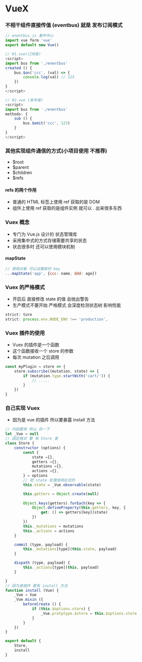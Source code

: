 # VueX

### 不相干组件直接传值 (eventbus) 就是 发布订阅模式
```js
// enentbus.js 事件中心
import vue form 'vue'
export default new Vue()

// 01.vue(订阅者)
<script>
import bus from './enentbus'
created () {
    bus.$on('ccc', (val) => {
        console.log(val) // 123
    })
}
</script>

// 02.vue (发布者)
<script>
import bus from './enentbus'
methods: {
    sub () {
        bus.$emit('ccc', 123)
    }
}
</script>
```

### 其他实现组件通信的方式(小项目使用 不推荐)
- $root
- $parent
- $children
- $refs
#### refs 的两个作用
- 普通的 HTML 标签上使用 ref 获取的是 DOM
- 组件上使用 ref  获取的是组件实例  就可以 . 出来很多东西

### Vuex 概念
- 专门为 Vue.js 设计的 状态管理库
- 采用集中式的方式存储需要共享的状态
- 状态很多时 还可以使用模块机制

#### mapState
```js
// 使用对象 可以设置新的 key
...mapState('app', {ccc: name, ddd: age})
```

### Vuex 的严格模式
- 开启后 直接修改 state 的值 会抛出警告
- 生产模式不要开始 严格模式  会深度检测状态树 影响性能

```js
strict: ture
strict: process.env.NODE_ENV !== 'production',

```

### Vuex 插件的使用

- Vuex 的插件是一个函数
- 这个函数接收一个 store 的参数
- 每次 mutation 之后调用
```js
const myPlugin = store => {
    store.subscribe((mutation, state) => {
        if (mutation.type.startWith('cart/')) {
            // .....
        }
    })
}
```

### 自己实现 Vuex 
- 因为是 vue 的插件 所以要暴露 install 方法
```js
// 内部要用 所以 存一下
let _Vue = null
// 固定格式 要 有 Store 类
class Store {
    constructor (options) {
        const {
            state ={},
            getters ={},
            mutations ={},
            actions ={},
        } = options
        // 把 state 处理成响应式的
        this.state = _Vue.observable(state)

        this.getters = Object.create(null)
        
        Object.keys(getters).forEach(key => {
            Object.defineProperty(this.getters, key, {
                get: () => getters[key](state)
            })
        })
        this._mutations = mutations
        this._actions = actions
    }

    commit (type, payload) {
        this._mutations[type](this.state, payload)
    }

    dispath (type, payload) {
        this._actions[type](this, payload)
    }

}
// 因为是插件 要有 install 方法
function install (Vue) {
    _Vue = Vue
    _Vue.mixin ({
        beforeCreate () {
            if (this.$options.store) {
                _Vue.protptype.$store = this.$options.store
            }
        }
    })
}

export default {
    Store,
    install
}

```






